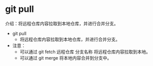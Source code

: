 # git pull
介绍：将远程仓库内容拉取到本地仓库，并进行合并分支。
- git pull
    - 将远程仓库内容拉取到本地仓库，并进行合并分支。
- 注意：
    - 可以通过 git fetch 远程仓库 分支名称 将远程仓库内容拉取到本地。
    - 可以通过 git merge 将本地内容合并到分支中。